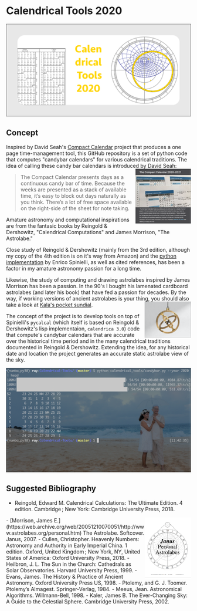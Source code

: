 # Calendrical Tools 2020

![idea card](images/calendrical_tools_card.png)

## Concept

Inspired by David Seah's [Compact Calendar](https://davidseah.com/node/compact-calendar/) project that produces a one page time-management tool, this GitHub repository is a set of python code that computes "candybar calendars" for various calendrical traditions. The idea of calling these candy bar calendars is introduced by David Seah: 
<img src="images/compact_calendar.png" alt="Compact Calendar" width="30%" align="right"/>

> The Compact Calendar presents days as a continuous candy bar of time. Because the weeks are presented as a stack of available time, it’s easy to block out days naturally as you think. There’s a lot of free space available on the right-side of the sheet for note taking.

Amature astronomy and computational inspirations are from the fantasic books by Reingold & Dershowitz, "Calendrical Computations" and James Morrison, "The Astrolabe." 

Close study of Reingold & Dershowitz (mainly from the 3rd edition, although my copy of the 4th edition is on it's way from Amazon) and the [python implementation](https://github.com/espinielli/pycalcal) by Enrico Spinielli, as well as cited references, has been a factor in my amature astronomy passion for a long time.

Likewise, the study of computing and drawing astrolabes inspired by James Morrison has been a passion. In the 90's I bought his lamenated cardboard astrolabes (and later his book) that have fed a passion for decades. By the way, if working versions of ancient astrolabes is your thing, you should also take a look at [Kala's pocket sundial](https://www.pocket-sundial.com/products/kala-sundial).
<img src="images/pocket_sundial.png" alt="THE KALA POCKET SUNDIAL" width="25%" align="right"/>

The concept of the project is to develop tools on top of Spinielli's ```pycalcal``` (which itself is based on Reingold & Dershowitz's lisp implementaion, ```calendrica 3.0```) code that compute's candybar calendars that are accurate over the historical time period and in the many calendrical traditions documented in Reingold & Dershowitz. Extending the idea, for any historical date and location the project generates an accurate static astrolabe view of the sky.
<br/>

<img src="images/screenshot.png" alt="command line screenshot of candybar.py"/>
<br/>

## Suggested Bibliography

- Reingold, Edward M. Calendrical Calculations: The Ultimate Edition. 4 edition. Cambridge ; New York: Cambridge University Press, 2018.
<img src="images/janus_personal_astrolabes.png" alt="In memory, fantastic work by James Morrison." width="25%" align="right"/>
- [Morrison, James E.](https://web.archive.org/web/20051210070051/http://www.astrolabes.org/personal.htm) The Astrolabe. Softcover. Janus, 2007.
- Cullen, Christopher. Heavenly Numbers: Astronomy and Authority in Early Imperial China. 1 edition. Oxford, United Kingdom ; New York, NY, United States of America: Oxford University Press, 2018.
- Heilbron, J. L. The Sun in the Church: Cathedrals as Solar Observatories. Harvard University Press, 1999.
- Evans, James. The History & Practice of Ancient Astronomy. Oxford University Press US, 1998.
- Ptolemy, and G. J. Toomer. Ptolemy’s Almagest. Springer-Verlag, 1984.
- Meeus, Jean. Astronomical Algorithms. Willmann-Bell, 1998.
- Kaler, James B. The Ever-Changing Sky: A Guide to the Celestial Sphere. Cambridge University Press, 2002.


